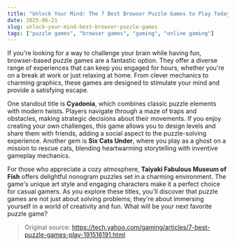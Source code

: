 ```yaml
---
title: "Unlock Your Mind: The 7 Best Browser Puzzle Games to Play Today"
date: 2025-06-21
slug: unlock-your-mind-best-browser-puzzle-games
tags: ["puzzle games", "browser games", "gaming", "online gaming"]
---
```


If you're looking for a way to challenge your brain while having fun, browser-based puzzle games are a fantastic option. They offer a diverse range of experiences that can keep you engaged for hours, whether you're on a break at work or just relaxing at home. From clever mechanics to charming graphics, these games are designed to stimulate your mind and provide a satisfying escape.

One standout title is **Cyadonia**, which combines classic puzzle elements with modern twists. Players navigate through a maze of traps and obstacles, making strategic decisions about their movements. If you enjoy creating your own challenges, this game allows you to design levels and share them with friends, adding a social aspect to the puzzle-solving experience. Another gem is **Six Cats Under**, where you play as a ghost on a mission to rescue cats, blending heartwarming storytelling with inventive gameplay mechanics.

For those who appreciate a cozy atmosphere, **Taiyaki Fabulous Museum of Fish** offers delightful nonogram puzzles set in a charming environment. The game's unique art style and engaging characters make it a perfect choice for casual gamers. As you explore these titles, you'll discover that puzzle games are not just about solving problems; they're about immersing yourself in a world of creativity and fun. What will be your next favorite puzzle game?

> Original source: https://tech.yahoo.com/gaming/articles/7-best-puzzle-games-play-191516191.html